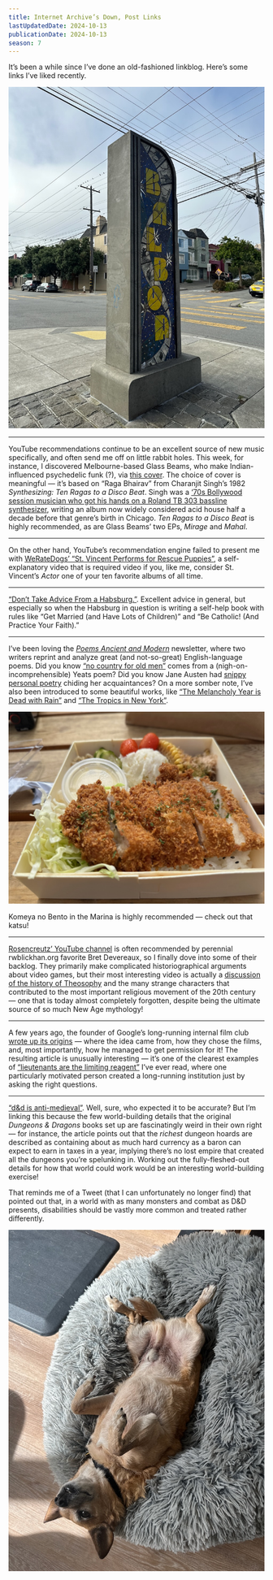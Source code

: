```yaml
---
title: Internet Archive’s Down, Post Links
lastUpdatedDate: 2024-10-13
publicationDate: 2024-10-13
season: 7
---
```


<!-- markdownlint-disable no-inline-html -->

It’s been a while since I’ve done an old-fashioned linkblog. Here’s some links I’ve liked recently.

![Public art near the Balboa TheaterG](../../assets/newsletters/balboa.jpg)

<hr />

YouTube recommendations continue to be an excellent source of new music specifically, and often send me off on little rabbit holes. This week, for instance, I discovered Melbourne-based Glass Beams, who make Indian-influenced psychedelic funk (?), via [this cover](https://www.youtube.com/watch?v=w_3hALBro5c). The choice of cover is meaningful — it’s based on “Raga Bhairav” from Charanjit Singh’s 1982 *Synthesizing: Ten Ragas to a Disco Beat*. Singh was a [‘70s Bollywood session musician who got his hands on a Roland TB 303 bassline synthesizer](https://rollingstoneindia.com/glass-beams-one-raga-to-a-disco-beat-charanjit-singh/), writing an album now widely considered acid house half a decade before that genre’s birth in Chicago. *Ten Ragas to a Disco Beat* is highly recommended, as are Glass Beams’ two EPs, *Mirage* and *Mahal*.

<hr />

On the other hand, YouTube’s recommendation engine failed to present me with [WeRateDogs’ “St. Vincent Performs for Rescue Puppies”](https://www.youtube.com/watch?v=thLP5ZxU7cU), a self-explanatory video that is required video if you, like me, consider St. Vincent’s *Actor* one of your ten favorite albums of all time.

<hr />

[“Don’t Take Advice From a Habsburg.”](https://www.thedial.world/articles/news/issue-20/eduard-habsburg-the-habsburg-way-review). Excellent advice in general, but especially so when the Habsburg in question is writing a self-help book with rules like “Get Married (and Have Lots of Children)” and “Be Catholic! (And Practice Your Faith).”

<hr />

I’ve been loving the [*Poems Ancient and Modern*](https://poemsancientandmodern.substack.com) newsletter, where two writers reprint and analyze great (and not-so-great) English-language poems. Did you know [“no country for old men”](https://poemsancientandmodern.substack.com/p/todays-poem-sailing-to-byzantium) comes from a (nigh-on-incomprehensible) Yeats poem? Did you know Jane Austen had [snippy personal poetry](https://poemsancientandmodern.substack.com/p/todays-poem-oh-mr-best-youre-very) chiding her acquaintances? On a more somber note, I’ve also been introduced to some beautiful works, like [“The Melancholy Year is Dead with Rain”](https://poemsancientandmodern.substack.com/p/todays-poem-the-melancholy-year-is) and [“The Tropics in New York”](https://poemsancientandmodern.substack.com/p/todays-poem-the-tropics-in-new-york).

![Katsu at Komeya no Bento](../../assets/newsletters/komeya_no_bento.jpg)

Komeya no Bento in the Marina is highly recommended — check out that katsu!

<hr />

[Rosencreutz’ YouTube channel](https://www.youtube.com/@Rosencreutzzz) is often recommended by perennial rwblickhan.org favorite Bret Devereaux, so I finally dove into some of their backlog. They primarily make complicated historiographical arguments about video games, but their most interesting video is actually a [discussion of the history of Theosophy](https://youtu.be/A2e9bg3cQgk) and the many strange characters that contributed to the most important religious movement of the 20th century — one that is today almost completely forgotten, despite being the ultimate source of so much New Age mythology!

<hr />

A few years ago, the founder of Google’s long-running internal film club [wrote up its origins](https://albertcory50.substack.com/p/culture-at-google-part-one-the-movies) — where the idea came from, how they chose the films, and, most importantly, how he managed to get permission for it! The resulting article is unusually interesting — it’s one of the clearest examples of [“lieutenants are the limiting reagent”](https://blog.sbensu.com/posts/lieutenants/) I’ve ever read, where one particularly motivated person created a long-running institution just by asking the right questions.

<hr />

[“d&d is anti-medieval”](https://www.blogofholding.com/?p=7182). Well, sure, who expected it to be accurate? But I’m linking this because the few world-building details that the original *Dungeons & Dragons* books set up are fascinatingly weird in their own right — for instance, the article points out that the *richest* dungeon hoards are described as containing about as much hard currency as a baron can expect to earn in taxes in a year, implying there’s no lost empire that created all the dungeons you’re spelunking in. Working out the fully-fleshed-out details for how that world could work would be an interesting world-building exercise!

That reminds me of a Tweet (that I can unfortunately no longer find) that pointed out that, in a world with as many monsters and combat as D&D presents, disabilities should be vastly more common and treated rather differently.

![Rooibos presenting his belly for pets](../../assets/newsletters/rooibos_belly.jpg)